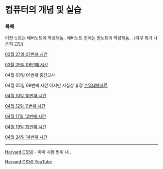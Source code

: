 컴퓨터의 개념 및 실습
===

### 목록

이전 노트는 에버노트에 작성해놈.. 에버노트 전에는 원노트에 작성해놈... (자꾸 뭐가 나은지 고민)

[03월 27일 07번째 시간](20170327.md)

[03월 29일 08번째 시간](20170329.md)

04월 03일 01번째 중간고사

04월 05일 09번째 시간 이지만 사실상 휴강 [수업대체자료](http://archi.snu.ac.kr/courses/under/17_spring_computer_concept/slides/PattPatelCh07-2017-rec.ppt)

[04월 10일 10번째 시간](20170410.md)

[04월 12일 11번째 시간](20170412.md)

[04월 17일 12번째 시간](20170417.md)

[04월 19일 13번째 시간](20170419.md)

[04월 24일 14번째 시간](20170424.md)

---

[Harvard CS50](https://cs50.harvard.edu/) - 아마 시험 범위 내..

[Harvard CS50 YouTube](https://www.youtube.com/playlist?list=PLhQjrBD2T382VRUw5ZpSxQSFrxMOdFObl)
